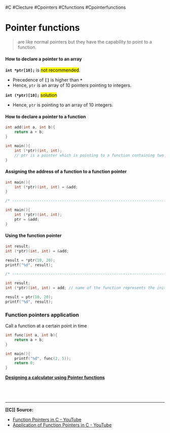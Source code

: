 #C #Clecture #Cpointers #Cfunctions #Cpointerfunctions 
# Pointer functions
> are like normal pointers but they have the capability to point to a function.

#### How to declare a pointer to an array
**`int *ptr[10];`** is <mark class="hltr-lightred">not recommended</mark>. 
- Precedence of **`[]`** is higher than **`*`**
- Hence, `ptr` is an array of 10 pointers pointing to integers.

**`int (*ptr)[10];`** <mark class="hltr-lightgreen">solution</mark>
- Hence, `ptr` is pointing to an array of 10 integers.

#### How to declare a pointer to a function
```C
int add(int a, int b){
	return a + b;
}

int main(){
	int (*ptr)(int, int);
	// ptr is a pointer which is pointing to a function containing two integer arguments and it returns an integer
}
```

#### Assigning the address of a function to a function pointer
```C
int main(){
	int (*ptr)(int, int) = &add;
}

/* -------------------------------------------------------------------------------*/

int main(){
	int (*ptr)(int, int);
	ptr = &add;
}
```

#### Using the function pointer
```C
int result;
int (*ptr)(int, int) = &add;

result = *ptr(10, 20);
printf("%d", result);

/* -------------------------------------------------------------------------------*/

int result;
int (*ptr)(int, int) = add; // name of the function represents the initial address of that function

result = ptr(10, 20);
printf("%d", result);
```

### Function pointers application
Call a function at a certain point in time
```C
int func(int a, int b){
	return a + b;
}

int main(){
	printf("%d", func(2, 5));
	return 0;
}
```
**[Designing a calculator using Pointer functions](CPOINTERcallfunctionpointers.md)**

<br>

# 
---
**[[C]]**
**Source:**
- [Function Pointers in C - YouTube](https://www.youtube.com/watch?v=BRsv3ZXoHto&list=PLBlnK6fEyqRhX6r2uhhlubuF5QextdCSM&index=151)
- [Application of Function Pointers in C - YouTube](https://www.youtube.com/watch?v=wQ-gWwKKeP4&list=PLBlnK6fEyqRhX6r2uhhlubuF5QextdCSM&index=150)